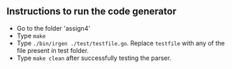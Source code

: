 Instructions to run the code generator
------------------------------

* Go to the folder 'assign4'
* Type `make`
* Type `./bin/irgen ./test/testfile.go`. Replace `testfile` with any of the file present in test folder.
* Type `make clean` after successfully testing the parser.

